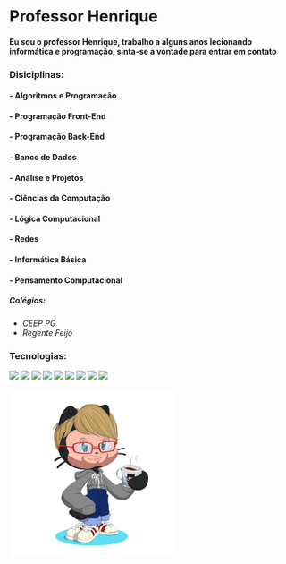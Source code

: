# <strong>Professor</strong> Henrique

#### Eu sou o professor Henrique, trabalho a alguns anos lecionando informática e programação, sinta-se a vontade para entrar em contato

### Disiciplinas: 
#### - Algoritmos e Programação
#### - Programação Front-End
#### - Programação Back-End
#### - Banco de Dados
#### - Análise e Projetos
#### - Ciências da Computação
#### - Lógica Computacional
#### - Redes
#### - Informática Básica
#### - Pensamento Computacional

##### <em>Colégios:
- CEEP PG
- Regente Feijó
</em>

### Tecnologias:

<img height="90px" src="https://cdn.jsdelivr.net/gh/devicons/devicon/icons/linux/linux-original.svg" /> <img height="85em" src="https://cdn.jsdelivr.net/gh/devicons/devicon/icons/html5/html5-original.svg" /> <img height="90em" src="https://cdn.jsdelivr.net/gh/devicons/devicon/icons/css3/css3-plain-wordmark.svg" /> <img height="85em" src="https://cdn.jsdelivr.net/gh/devicons/devicon/icons/javascript/javascript-original.svg" /> <img height="100em" src="https://cdn.jsdelivr.net/gh/devicons/devicon/icons/java/java-original-wordmark.svg" /> <img height="90em" src="https://cdn.jsdelivr.net/gh/devicons/devicon@latest/icons/php/php-original.svg" /> <img height="90em" src="https://cdn.jsdelivr.net/gh/devicons/devicon@latest/icons/c/c-original.svg" /> <img height="100em" src="https://cdn.jsdelivr.net/gh/devicons/devicon/icons/mysql/mysql-original-wordmark.svg" />  <img height="90em" src="https://cdn.jsdelivr.net/gh/devicons/devicon@latest/icons/arduino/arduino-original-wordmark.svg" />


          
        
<img height="300em" src="Imagens/Octocat - GitHub Escola.png" alt="Avatar do GitHub Personalizado" title="Avatar Octocat"> 

<!---
HenriquePValle/HenriquePValle is a ✨ special ✨ repository because its `README.md` (this file) appears on your GitHub profile.
You can click the Preview link to take a look at your changes.
--->
